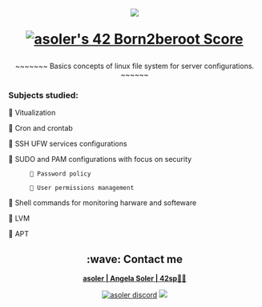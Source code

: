 <h1  align="center">
  <img src=https://game.42sp.org.br/static/assets/achievements/born2beroote.png>  
  
  [![asoler's 42 Born2beroot Score](https://badge42.vercel.app/api/v2/cl263316l006809l0mxrfwgrw/project/2607838)](https://github.com/JaeSeoKim/badge42)
</h1>

<p align="center">
     ~~~~~~~   Basics concepts of linux file system for server configurations.   ~~~~~~
</p>

<h3>Subjects studied:</h3>
<p>

💠 Vitualization

💠 Cron and crontab

💠 SSH UFW services configurations

💠 SUDO and PAM configurations with focus on security
  
          💠 Password policy
  
          💠 User permissions management

💠 Shell commands for monitoring harware and softeware

💠 LVM

💠 APT

</p>

<h2  align="center">:wave: Contact me</h2>
<p  align="center">
  <strong> <a href="mailto:asoler@student.42sp.org.br"/>asoler | Angela Soler | 42sp👨‍🚀</a></strong>
  <p align="center">
    <a href="https://discordapp.com/users/AngelaSol#1460"><img src="https://img.shields.io/badge/Discord-5865F2?style=for-the-badge&logo=discord&logoColor=white" alt="asoler discord"/></a>
    <a href="https://www.linkedin.com/in/angela-soler-982753212/"><img src="https://img.shields.io/badge/LinkedIn-0077B5?style=for-the-badge&logo=linkedin&logoColor=white"/></a>
  </p>
</p>
